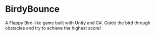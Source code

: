 # BirdyBounce
A Flappy Bird-like game built with Unity and C#. Guide the bird through obstacles and try to achieve the highest score!
